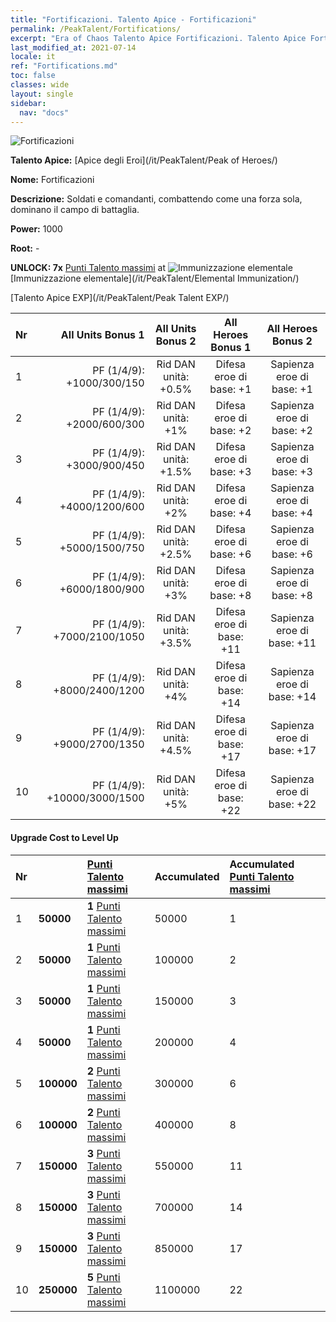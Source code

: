 ```yaml
---
title: "Fortificazioni. Talento Apice - Fortificazioni"
permalink: /PeakTalent/Fortifications/
excerpt: "Era of Chaos Talento Apice Fortificazioni. Talento Apice Fortificazioni. Fortificazioni"
last_modified_at: 2021-07-14
locale: it
ref: "Fortifications.md"
toc: false
classes: wide
layout: single
sidebar:
  nav: "docs"
---
```


  ![Fortificazioni](/images/pt/talent_1009.png)

  **Talento Apice:** [Apice degli Eroi](/it/PeakTalent/Peak of Heroes/)

  **Nome:** Fortificazioni

  **Descrizione:** Soldati e comandanti, combattendo come una forza sola, dominano il campo di battaglia.

  **Power:** 1000

  **Root:** -

  **UNLOCK: 7x** [Punti Talento massimi](/ItemsIT/con_934/) at ![Immunizzazione elementale](/images/pt/talent_1004.png) [Immunizzazione elementale](/it/PeakTalent/Elemental Immunization/)

  [Talento Apice EXP](/it/PeakTalent/Peak Talent EXP/)

  | Nr | All Units Bonus 1 | All Units Bonus 2 | All Heroes Bonus 1 | All Heroes Bonus 2 |
  |:---|--------------:|:-------------:|:-------------:|:-------------:|
  | 1 | PF (1/4/9): +1000/300/150 | Rid DAN unità: +0.5% | Difesa eroe di base: +1 | Sapienza eroe di base: +1 |
  | 2 | PF (1/4/9): +2000/600/300 | Rid DAN unità: +1% | Difesa eroe di base: +2 | Sapienza eroe di base: +2 |
  | 3 | PF (1/4/9): +3000/900/450 | Rid DAN unità: +1.5% | Difesa eroe di base: +3 | Sapienza eroe di base: +3 |
  | 4 | PF (1/4/9): +4000/1200/600 | Rid DAN unità: +2% | Difesa eroe di base: +4 | Sapienza eroe di base: +4 |
  | 5 | PF (1/4/9): +5000/1500/750 | Rid DAN unità: +2.5% | Difesa eroe di base: +6 | Sapienza eroe di base: +6 |
  | 6 | PF (1/4/9): +6000/1800/900 | Rid DAN unità: +3% | Difesa eroe di base: +8 | Sapienza eroe di base: +8 |
  | 7 | PF (1/4/9): +7000/2100/1050 | Rid DAN unità: +3.5% | Difesa eroe di base: +11 | Sapienza eroe di base: +11 |
  | 8 | PF (1/4/9): +8000/2400/1200 | Rid DAN unità: +4% | Difesa eroe di base: +14 | Sapienza eroe di base: +14 |
  | 9 | PF (1/4/9): +9000/2700/1350 | Rid DAN unità: +4.5% | Difesa eroe di base: +17 | Sapienza eroe di base: +17 |
  | 10 | PF (1/4/9): +10000/3000/1500 | Rid DAN unità: +5% | Difesa eroe di base: +22 | Sapienza eroe di base: +22 |


#### Upgrade Cost to Level Up

  | Nr | <i class="fas fa-coins"/> | [Punti Talento massimi](/ItemsIT/con_934/) | Accumulated <i class="fas fa-coins"/> | Accumulated [Punti Talento massimi](/ItemsIT/con_934/) |
  |:---|:--------------|:-------------|:-------------|:-------------|
  | 1 | **50000** | **1** [Punti Talento massimi](/ItemsIT/con_934/) | 50000 | 1 |
  | 2 | **50000** | **1** [Punti Talento massimi](/ItemsIT/con_934/) | 100000 | 2 |
  | 3 | **50000** | **1** [Punti Talento massimi](/ItemsIT/con_934/) | 150000 | 3 |
  | 4 | **50000** | **1** [Punti Talento massimi](/ItemsIT/con_934/) | 200000 | 4 |
  | 5 | **100000** | **2** [Punti Talento massimi](/ItemsIT/con_934/) | 300000 | 6 |
  | 6 | **100000** | **2** [Punti Talento massimi](/ItemsIT/con_934/) | 400000 | 8 |
  | 7 | **150000** | **3** [Punti Talento massimi](/ItemsIT/con_934/) | 550000 | 11 |
  | 8 | **150000** | **3** [Punti Talento massimi](/ItemsIT/con_934/) | 700000 | 14 |
  | 9 | **150000** | **3** [Punti Talento massimi](/ItemsIT/con_934/) | 850000 | 17 |
  | 10 | **250000** | **5** [Punti Talento massimi](/ItemsIT/con_934/) | 1100000 | 22 |
